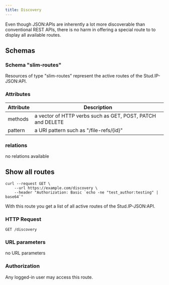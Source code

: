```yaml
---
title: Discovery
---
```



Even though JSON:APIs are inherently a lot more discoverable than
conventional REST APIs, there is no harm in offering a special route to
to display all available routes.

## Schemas


### Schema "slim-routes"

Resources of type "slim-routes" represent the active routes of the Stud.IP-JSON:API.

### Attributes

Attribute | Description
-------- | ------------
methods | a vector of HTTP verbs such as GET, POST, PATCH and DELETE
pattern | a URI pattern such as "/file-refs/{id}"

### relations

no relations available


## Show all routes
```shell
curl --request GET \
    --url https://example.com/discovery \
    --header "Authorization: Basic `echo -ne "test_author:testing" | base64`"
```

With this route you get a list of all active routes of the Stud.IP-JSON:API.

### HTTP Request

`GET /discovery`

### URL parameters

no URL parameters

### Authorization

Any logged-in user may access this route.
